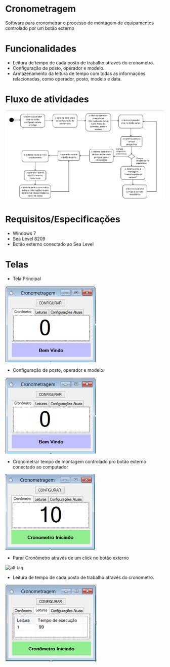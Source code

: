 # Cronometragem
Software para cronometrar o processo de montagem de equipamentos controlado por um botão externo

# Funcionalidades
- Leitura de tempo de cada posto de trabalho através do cronometro.
- Configuração de posto, operador e modelo.
- Armazenamento da leitura de tempo com todas as informações relacionadas, como operador, posto, modelo e data.

# Fluxo de atividades

![alt tag](https://github.com/taisnayara145/Cronometragem/blob/master/Imagens/Diagrama%20de%20Atividade.PNG)

# Requisitos/Especificações

- Windows 7
- Sea Level 8209
- Botão externo conectado ao Sea Level

# Telas

- Tela Principal

![alt tag](https://github.com/taisnayara145/Cronometragem/blob/master/Imagens/Tela%20principal.PNG)

- Configuração de posto, operador e modelo.

![alt tag](https://github.com/taisnayara145/Cronometragem/blob/master/Imagens/Tela%20principal.PNG)

- Cronometrar tempo de montagem controlado pro botão externo conectado ao computador

![alt tag](https://github.com/taisnayara145/Cronometragem/blob/master/Imagens/Cronometro%20iniciado.PNG)

- Parar Cronômetro através de um click no botão externo

![alt tag](https://github.com/taisnayara145/Cronometragem/blob/master/Imagens/Bot%C3%A3o%20parar.PNG)

- Leitura de tempo de cada posto de trabalho através do cronometro.

![alt tag](https://github.com/taisnayara145/Cronometragem/blob/master/Imagens/Aba%20leitura.PNG)


